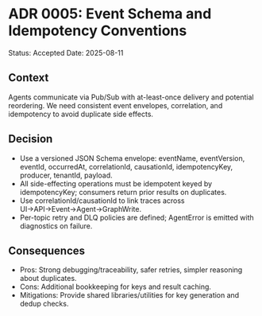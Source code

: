 # ADR 0005: Event Schema and Idempotency Conventions

Status: Accepted
Date: 2025-08-11

## Context
Agents communicate via Pub/Sub with at-least-once delivery and potential reordering. We need consistent event envelopes, correlation, and idempotency to avoid duplicate side effects.

## Decision
- Use a versioned JSON Schema envelope: eventName, eventVersion, eventId, occurredAt, correlationId, causationId, idempotencyKey, producer, tenantId, payload.
- All side-effecting operations must be idempotent keyed by idempotencyKey; consumers return prior results on duplicates.
- Use correlationId/causationId to link traces across UI→API→Event→Agent→GraphWrite.
- Per-topic retry and DLQ policies are defined; AgentError is emitted with diagnostics on failure.

## Consequences
- Pros: Strong debugging/traceability, safer retries, simpler reasoning about duplicates.
- Cons: Additional bookkeeping for keys and result caching.
- Mitigations: Provide shared libraries/utilities for key generation and dedup checks.

